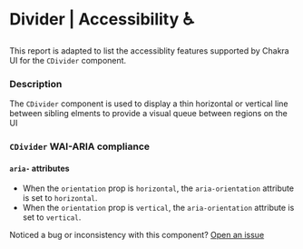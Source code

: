 # Divider | Accessibility ♿️

This report is adapted to list the accessiblity features supported by Chakra UI for the `CDivider` component.

### Description
The `CDivider` component is used to display a thin horizontal or vertical line between sibling elments
to provide a visual queue between regions on the UI

### `CDivider` WAI-ARIA compliance

#### `aria-` attributes
- When the `orientation` prop is `horizontal`, the `aria-orientation` attribute is set to `horizontal`.
- When the `orientation` prop is `vertical`, the `aria-orientation` attribute is set to `vertical`.

Noticed a bug or inconsistency with this component? [Open an issue](https://github.com/chakra-ui/chakra-ui-vue/issues/new/choose)